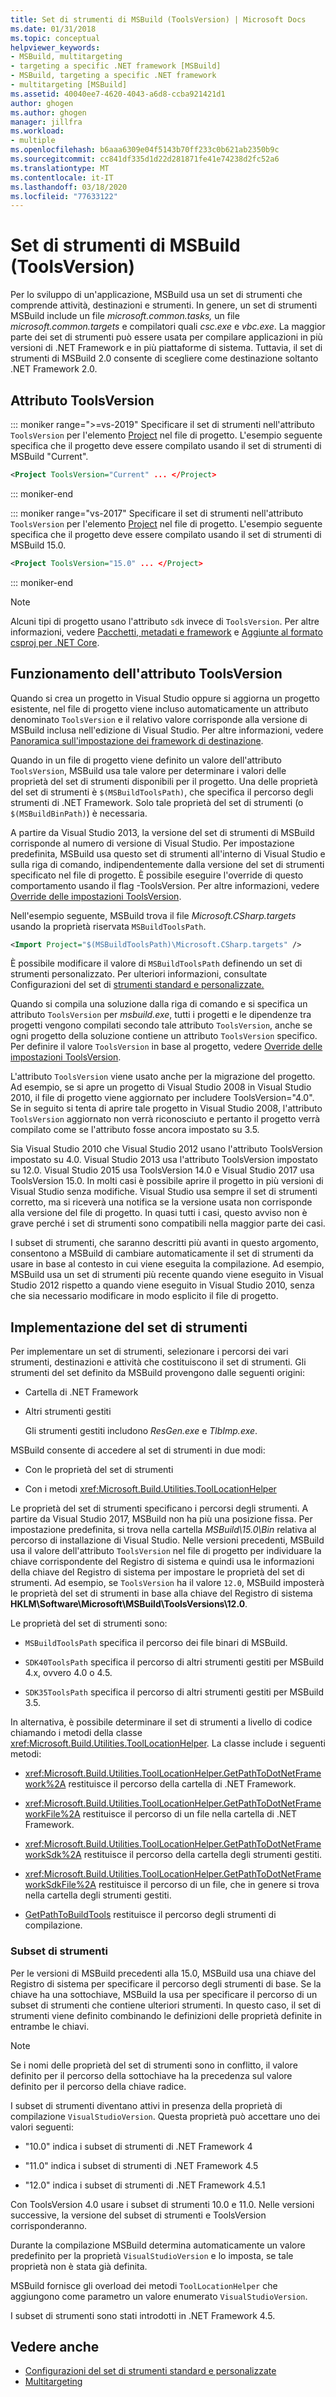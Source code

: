 ```yaml
---
title: Set di strumenti di MSBuild (ToolsVersion) | Microsoft Docs
ms.date: 01/31/2018
ms.topic: conceptual
helpviewer_keywords:
- MSBuild, multitargeting
- targeting a specific .NET framework [MSBuild]
- MSBuild, targeting a specific .NET framework
- multitargeting [MSBuild]
ms.assetid: 40040ee7-4620-4043-a6d8-ccba921421d1
author: ghogen
ms.author: ghogen
manager: jillfra
ms.workload:
- multiple
ms.openlocfilehash: b6aaa6309e04f5143b70ff233c0b621ab2350b9c
ms.sourcegitcommit: cc841df335d1d22d281871fe41e74238d2fc52a6
ms.translationtype: MT
ms.contentlocale: it-IT
ms.lasthandoff: 03/18/2020
ms.locfileid: "77633122"
---
```

# <a name="msbuild-toolset-toolsversion"></a>Set di strumenti di MSBuild (ToolsVersion)

Per lo sviluppo di un'applicazione, MSBuild usa un set di strumenti che comprende attività, destinazioni e strumenti. In genere, un set di strumenti MSBuild include un file *microsoft.common.tasks,* un file *microsoft.common.targets* e compilatori quali *csc.exe* e *vbc.exe*. La maggior parte dei set di strumenti può essere usata per compilare applicazioni in più versioni di .NET Framework e in più piattaforme di sistema. Tuttavia, il set di strumenti di MSBuild 2.0 consente di scegliere come destinazione soltanto .NET Framework 2.0.

## <a name="toolsversion-attribute"></a>Attributo ToolsVersion

::: moniker range=">=vs-2019"
 Specificare il set di strumenti nell'attributo `ToolsVersion` per l'elemento [Project](../msbuild/project-element-msbuild.md) nel file di progetto. L'esempio seguente specifica che il progetto deve essere compilato usando il set di strumenti di MSBuild "Current".

```xml
<Project ToolsVersion="Current" ... </Project>
```

::: moniker-end

::: moniker range="vs-2017"
 Specificare il set di strumenti nell'attributo `ToolsVersion` per l'elemento [Project](../msbuild/project-element-msbuild.md) nel file di progetto. L'esempio seguente specifica che il progetto deve essere compilato usando il set di strumenti di MSBuild 15.0.

```xml
<Project ToolsVersion="15.0" ... </Project>
```

::: moniker-end

> [!NOTE]
> Alcuni tipi di progetto usano l'attributo `sdk` invece di `ToolsVersion`. Per altre informazioni, vedere [Pacchetti, metadati e framework](/dotnet/core/packages) e [Aggiunte al formato csproj per .NET Core](/dotnet/core/tools/csproj).

## <a name="how-the-toolsversion-attribute-works"></a>Funzionamento dell'attributo ToolsVersion

 Quando si crea un progetto in Visual Studio oppure si aggiorna un progetto esistente, nel file di progetto viene incluso automaticamente un attributo denominato `ToolsVersion` e il relativo valore corrisponde alla versione di MSBuild inclusa nell'edizione di Visual Studio. Per altre informazioni, vedere [Panoramica sull'impostazione dei framework di destinazione](../ide/visual-studio-multi-targeting-overview.md).

 Quando in un file di progetto viene definito un valore dell'attributo `ToolsVersion`, MSBuild usa tale valore per determinare i valori delle proprietà del set di strumenti disponibili per il progetto. Una delle proprietà del set di strumenti è `$(MSBuildToolsPath)`, che specifica il percorso degli strumenti di .NET Framework. Solo tale proprietà del set di strumenti (o `$(MSBuildBinPath)`) è necessaria.

 A partire da Visual Studio 2013, la versione del set di strumenti di MSBuild corrisponde al numero di versione di Visual Studio. Per impostazione predefinita, MSBuild usa questo set di strumenti all'interno di Visual Studio e sulla riga di comando, indipendentemente dalla versione del set di strumenti specificato nel file di progetto.  È possibile eseguire l'override di questo comportamento usando il flag -ToolsVersion. Per altre informazioni, vedere [Override delle impostazioni ToolsVersion](../msbuild/overriding-toolsversion-settings.md).

 Nell'esempio seguente, MSBuild trova il file *Microsoft.CSharp.targets* usando la proprietà riservata `MSBuildToolsPath`.

```xml
<Import Project="$(MSBuildToolsPath)\Microsoft.CSharp.targets" />
```

 È possibile modificare il valore di `MSBuildToolsPath` definendo un set di strumenti personalizzato. Per ulteriori informazioni, consultate Configurazioni del set di [strumenti standard e personalizzate.](../msbuild/standard-and-custom-toolset-configurations.md)

 Quando si compila una soluzione dalla riga di comando e si specifica un attributo `ToolsVersion` per *msbuild.exe*, tutti i progetti e le dipendenze tra progetti vengono compilati secondo tale attributo `ToolsVersion`, anche se ogni progetto della soluzione contiene un attributo `ToolsVersion` specifico. Per definire il valore `ToolsVersion` in base al progetto, vedere [Override delle impostazioni ToolsVersion](../msbuild/overriding-toolsversion-settings.md).

 L'attributo `ToolsVersion` viene usato anche per la migrazione del progetto. Ad esempio, se si apre un progetto di Visual Studio 2008 in Visual Studio 2010, il file di progetto viene aggiornato per includere ToolsVersion="4.0". Se in seguito si tenta di aprire tale progetto in Visual Studio 2008, l'attributo `ToolsVersion` aggiornato non verrà riconosciuto e pertanto il progetto verrà compilato come se l'attributo fosse ancora impostato su 3.5.

 Sia Visual Studio 2010 che Visual Studio 2012 usano l'attributo ToolsVersion impostato su 4.0. Visual Studio 2013 usa l'attributo ToolsVersion impostato su 12.0. Visual Studio 2015 usa ToolsVersion 14.0 e Visual Studio 2017 usa ToolsVersion 15.0. In molti casi è possibile aprire il progetto in più versioni di Visual Studio senza modifiche. Visual Studio usa sempre il set di strumenti corretto, ma si riceverà una notifica se la versione usata non corrisponde alla versione del file di progetto. In quasi tutti i casi, questo avviso non è grave perché i set di strumenti sono compatibili nella maggior parte dei casi.

 I subset di strumenti, che saranno descritti più avanti in questo argomento, consentono a MSBuild di cambiare automaticamente il set di strumenti da usare in base al contesto in cui viene eseguita la compilazione. Ad esempio, MSBuild usa un set di strumenti più recente quando viene eseguito in Visual Studio 2012 rispetto a quando viene eseguito in Visual Studio 2010, senza che sia necessario modificare in modo esplicito il file di progetto.

## <a name="toolset-implementation"></a>Implementazione del set di strumenti

 Per implementare un set di strumenti, selezionare i percorsi dei vari strumenti, destinazioni e attività che costituiscono il set di strumenti. Gli strumenti del set definito da MSBuild provengono dalle seguenti origini:

- Cartella di .NET Framework

- Altri strumenti gestiti

  Gli strumenti gestiti includono *ResGen.exe* e *TlbImp.exe*.

MSBuild consente di accedere al set di strumenti in due modi:

- Con le proprietà del set di strumenti

- Con i metodi <xref:Microsoft.Build.Utilities.ToolLocationHelper>

Le proprietà del set di strumenti specificano i percorsi degli strumenti. A partire da Visual Studio 2017, MSBuild non ha più una posizione fissa. Per impostazione predefinita, si trova nella cartella *MSBuild\15.0\Bin* relativa al percorso di installazione di Visual Studio. Nelle versioni precedenti, MSBuild usa il valore dell'attributo `ToolsVersion` nel file di progetto per individuare la chiave corrispondente del Registro di sistema e quindi usa le informazioni della chiave del Registro di sistema per impostare le proprietà del set di strumenti. Ad esempio, se `ToolsVersion` ha il valore `12.0`, MSBuild imposterà le proprietà del set di strumenti in base alla chiave del Registro di sistema **HKLM\Software\Microsoft\MSBuild\ToolsVersions\12.0**.

 Le proprietà del set di strumenti sono:

- `MSBuildToolsPath` specifica il percorso dei file binari di MSBuild.

- `SDK40ToolsPath` specifica il percorso di altri strumenti gestiti per MSBuild 4.x, ovvero 4.0 o 4.5.

- `SDK35ToolsPath` specifica il percorso di altri strumenti gestiti per MSBuild 3.5.

In alternativa, è possibile determinare il set di strumenti a livello di codice chiamando i metodi della classe <xref:Microsoft.Build.Utilities.ToolLocationHelper>. La classe include i seguenti metodi:

- <xref:Microsoft.Build.Utilities.ToolLocationHelper.GetPathToDotNetFramework%2A> restituisce il percorso della cartella di .NET Framework.

- <xref:Microsoft.Build.Utilities.ToolLocationHelper.GetPathToDotNetFrameworkFile%2A> restituisce il percorso di un file nella cartella di .NET Framework.

- <xref:Microsoft.Build.Utilities.ToolLocationHelper.GetPathToDotNetFrameworkSdk%2A> restituisce il percorso della cartella degli strumenti gestiti.

- <xref:Microsoft.Build.Utilities.ToolLocationHelper.GetPathToDotNetFrameworkSdkFile%2A> restituisce il percorso di un file, che in genere si trova nella cartella degli strumenti gestiti.

- [GetPathToBuildTools](/previous-versions/visualstudio/visual-studio-2013/dn251121(v=vs.121)) restituisce il percorso degli strumenti di compilazione.

### <a name="sub-toolsets"></a>Subset di strumenti

 Per le versioni di MSBuild precedenti alla 15.0, MSBuild usa una chiave del Registro di sistema per specificare il percorso degli strumenti di base. Se la chiave ha una sottochiave, MSBuild la usa per specificare il percorso di un subset di strumenti che contiene ulteriori strumenti. In questo caso, il set di strumenti viene definito combinando le definizioni delle proprietà definite in entrambe le chiavi.

> [!NOTE]
> Se i nomi delle proprietà del set di strumenti sono in conflitto, il valore definito per il percorso della sottochiave ha la precedenza sul valore definito per il percorso della chiave radice.

 I subset di strumenti diventano attivi in presenza della proprietà di compilazione `VisualStudioVersion`. Questa proprietà può accettare uno dei valori seguenti:

- "10.0" indica i subset di strumenti di .NET Framework 4

- "11.0" indica i subset di strumenti di .NET Framework 4.5

- "12.0" indica i subset di strumenti di .NET Framework 4.5.1

Con ToolsVersion 4.0 usare i subset di strumenti 10.0 e 11.0. Nelle versioni successive, la versione del subset di strumenti e ToolsVersion corrisponderanno.

Durante la compilazione MSBuild determina automaticamente un valore predefinito per la proprietà `VisualStudioVersion` e lo imposta, se tale proprietà non è stata già definita.

MSBuild fornisce gli overload dei metodi `ToolLocationHelper` che aggiungono come parametro un valore enumerato `VisualStudioVersion`.

I subset di strumenti sono stati introdotti in .NET Framework 4.5.

## <a name="see-also"></a>Vedere anche

- [Configurazioni del set di strumenti standard e personalizzate](../msbuild/standard-and-custom-toolset-configurations.md)
- [Multitargeting](../msbuild/msbuild-multitargeting-overview.md)

